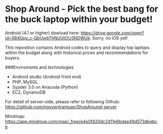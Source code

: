 # Shop Around - Pick the best bang for the buck laptop within your budget!

Android (4.1 or higher) dowload here: https://drive.google.com/open?id=0B4Qpy_c-QbUwbThNUUtOU3NDWUk. Sorry, no iOS yet!


This reposition contains Android codes to query and display top laptops within the budget along with historical prices and recommendations for buyers.

###Enviroments and technologies
- Android studio (Android front end)
- PHP, MySQL
- Sypder 3.0 on Anacoda (Python)
- EC2, DynamoDB

For detail of server-side, please refer to following Github: https://github.com/nguyentrantuan/ShopAround-server 

Mindmap: https://app.mindmup.com/map/_free/e4e0f420dc2411e6bdae49d573dbebce
